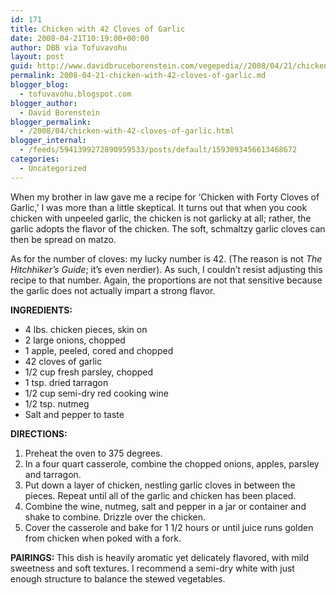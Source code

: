 ```yaml
---
id: 171
title: Chicken with 42 Cloves of Garlic
date: 2008-04-21T10:19:00+00:00
author: DBB via Tofuvavohu
layout: post
guid: http://www.davidbruceborenstein.com/vegepedia//2008/04/21/chicken-with-42-cloves-of-garlic/
permalink: 2008-04-21-chicken-with-42-cloves-of-garlic.md
blogger_blog:
  - tofuvavohu.blogspot.com
blogger_author:
  - David Borenstein
blogger_permalink:
  - /2008/04/chicken-with-42-cloves-of-garlic.html
blogger_internal:
  - /feeds/5941399272890959533/posts/default/1593093456613468672
categories:
  - Uncategorized
---
```

When my brother in law gave me a recipe for &#8216;Chicken with Forty Cloves of Garlic,&#8217; I was more than a little skeptical. It turns out that when you cook chicken with unpeeled garlic, the chicken is not garlicky at all; rather, the garlic adopts the flavor of the chicken. The soft, schmaltzy garlic cloves can then be spread on matzo.

As for the number of cloves: my lucky number is 42. (The reason is not <span style="font-style: italic;">The Hitchhiker&#8217;s Guide</span>; it&#8217;s even nerdier). As such, I couldn&#8217;t resist adjusting this recipe to that number. Again, the proportions are not that sensitive because the garlic does not actually impart a strong flavor.

<span style="font-weight: bold;">INGREDIENTS:<br /></span> 

  * 4 lbs. chicken pieces, skin on
  * 2 large onions, chopped
  * 1 apple, peeled, cored and chopped
  * 42 cloves of garlic
  * 1/2 cup fresh parsley, chopped
  * 1 tsp. dried tarragon
  * 1/2 cup semi-dry red cooking wine
  * 1/2 tsp. nutmeg
  * Salt and pepper to taste

<span style="font-weight: bold;">DIRECTIONS:<br /></span> 

  1. Preheat the oven to 375 degrees.
  2. In a four quart casserole, combine the chopped onions, apples, parsley and tarragon.
  3. Put down a layer of chicken, nestling garlic cloves in between the pieces. Repeat until all of the garlic and chicken has been placed.
  4. Combine the wine, nutmeg, salt and pepper in a jar or container and shake to combine. Drizzle over the chicken.
  5. Cover the casserole and bake for 1 1/2 hours or until juice runs golden from chicken when poked with a fork.

<span style="font-weight: bold;">PAIRINGS: </span>This dish is heavily aromatic yet delicately flavored, with mild sweetness and soft textures. I recommend a semi-dry white with just enough structure to balance the stewed vegetables.